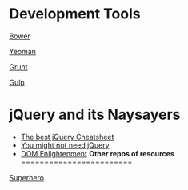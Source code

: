 **Development Tools**
=================

[Bower](http://bower.io/)

[Yeoman](http://yeoman.io/)

[Grunt](http://gruntjs.com/)

[Gulp](http://gulpjs.com/)

**jQuery and its Naysayers**
================

* [The best jQuery Cheatsheet](http://oscarotero.com/jquery/)
* [You might not need jQuery](http://youmightnotneedjquery.com/)
* [DOM Enlightenment](http://domenlightenment.com/)
**Other repos of resources**
========================

[Superhero](http://superherojs.com/)


